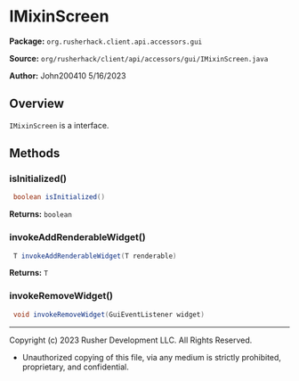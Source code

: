 # IMixinScreen

**Package:** `org.rusherhack.client.api.accessors.gui`

**Source:** `org/rusherhack/client/api/accessors/gui/IMixinScreen.java`

**Author:** John200410 5/16/2023



## Overview

`IMixinScreen` is a interface.

## Methods

### isInitialized()

```java
 boolean isInitialized()
```

**Returns:** `boolean`

### invokeAddRenderableWidget()

```java
 T invokeAddRenderableWidget(T renderable)
```

**Returns:** `T`

### invokeRemoveWidget()

```java
 void invokeRemoveWidget(GuiEventListener widget)
```

---

Copyright (c) 2023 Rusher Development LLC. All Rights Reserved.
* Unauthorized copying of this file, via any medium is strictly prohibited, proprietary, and confidential.
